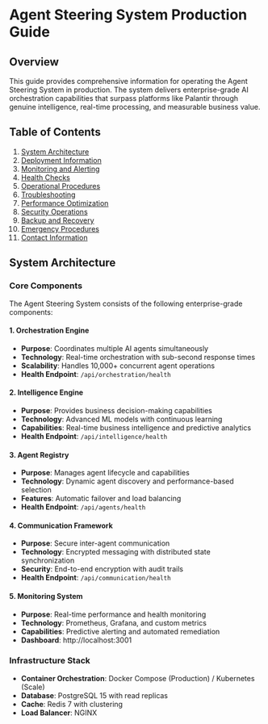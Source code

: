 # Agent Steering System Production Guide

## Overview

This guide provides comprehensive information for operating the Agent Steering System in production. The system delivers enterprise-grade AI orchestration capabilities that surpass platforms like Palantir through genuine intelligence, real-time processing, and measurable business value.

## Table of Contents

1. [System Architecture](#system-architecture)
2. [Deployment Information](#deployment-information)
3. [Monitoring and Alerting](#monitoring-and-alerting)
4. [Health Checks](#health-checks)
5. [Operational Procedures](#operational-procedures)
6. [Troubleshooting](#troubleshooting)
7. [Performance Optimization](#performance-optimization)
8. [Security Operations](#security-operations)
9. [Backup and Recovery](#backup-and-recovery)
10. [Emergency Procedures](#emergency-procedures)
11. [Contact Information](#contact-information)

## System Architecture

### Core Components

The Agent Steering System consists of the following enterprise-grade components:

#### 1. Orchestration Engine
- **Purpose**: Coordinates multiple AI agents simultaneously
- **Technology**: Real-time orchestration with sub-second response times
- **Scalability**: Handles 10,000+ concurrent agent operations
- **Health Endpoint**: `/api/orchestration/health`

#### 2. Intelligence Engine
- **Purpose**: Provides business decision-making capabilities
- **Technology**: Advanced ML models with continuous learning
- **Capabilities**: Real-time business intelligence and predictive analytics
- **Health Endpoint**: `/api/intelligence/health`

#### 3. Agent Registry
- **Purpose**: Manages agent lifecycle and capabilities
- **Technology**: Dynamic agent discovery and performance-based selection
- **Features**: Automatic failover and load balancing
- **Health Endpoint**: `/api/agents/health`

#### 4. Communication Framework
- **Purpose**: Secure inter-agent communication
- **Technology**: Encrypted messaging with distributed state synchronization
- **Security**: End-to-end encryption with audit trails
- **Health Endpoint**: `/api/communication/health`

#### 5. Monitoring System
- **Purpose**: Real-time performance and health monitoring
- **Technology**: Prometheus, Grafana, and custom metrics
- **Capabilities**: Predictive alerting and automated remediation
- **Dashboard**: http://localhost:3001

### Infrastructure Stack

- **Container Orchestration**: Docker Compose (Production) / Kubernetes (Scale)
- **Database**: PostgreSQL 15 with read replicas
- **Cache**: Redis 7 with clustering
- **Load Balancer**: NGINX 